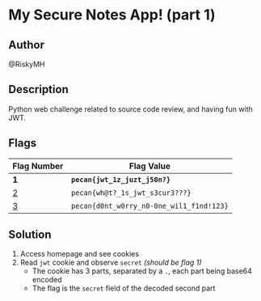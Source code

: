 # My Secure Notes App! (part 1)

## Author

@RiskyMH

## Description

Python web challenge related to source code review, and having fun with JWT.

## Flags

Flag Number|Flag Value
-|-
**1**|**`pecan{jwt_1z_juzt_j50n?}`**
[2](../my-notes-app-2/)|`pecan{wh@t?_1s_jwt_s3cur3???}`
[3](../my-notes-app-3/)|`pecan{d0nt_w0rry_n0-0ne_wil1_f1nd!123}`

## Solution

1. Access homepage and see cookies
2. Read `jwt` cookie and observe `secret` *(should be flag 1)*
     - The cookie has 3 parts, separated by a `.`, each part being base64 encoded
     - The flag is the `secret` field of the decoded second part
